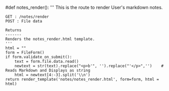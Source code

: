 #def notes_render():
    '''
    This is the route to render User's markdown notes.

    GET : /notes/render
    POST : File data

    Returns
    -------
    Renders the notes_render.html template.
    '''
    html = ""
    form = FileForm()
    if form.validate_on_submit():
        text = form.file.data.read()
        newtext = str(text).replace("<p>b'", '').replace("'</p>",'')    # Reads Markdown and Displays as string
        html = newtext[4:-3].split('\\n')
    return render_template('notes/notes_render.html', form=form, html = html)
